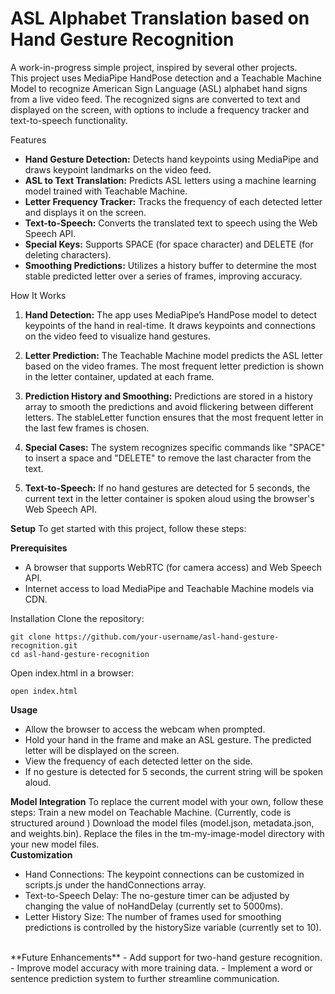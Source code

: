 # ASL Alphabet Translation based on Hand Gesture Recognition
A work-in-progress simple project, inspired by several other projects.<br>
This project uses MediaPipe HandPose detection and a Teachable Machine Model to recognize American Sign Language (ASL) alphabet hand signs from a live video feed. The recognized signs are converted to text and displayed on the screen, with options to include a frequency tracker and text-to-speech functionality.

Features
- **Hand Gesture Detection:** Detects hand keypoints using MediaPipe and draws keypoint landmarks on the video feed.
- **ASL to Text Translation:** Predicts ASL letters using a machine learning model trained with Teachable Machine.
- **Letter Frequency Tracker:** Tracks the frequency of each detected letter and displays it on the screen.
- **Text-to-Speech:** Converts the translated text to speech using the Web Speech API.
- **Special Keys:** Supports SPACE (for space character) and DELETE (for deleting characters).
- **Smoothing Predictions:** Utilizes a history buffer to determine the most stable predicted letter over a series of frames, improving accuracy.

How It Works
1. **Hand Detection:**
The app uses MediaPipe’s HandPose model to detect keypoints of the hand in real-time. It draws keypoints and connections on the video feed to visualize hand gestures.

2. **Letter Prediction:**
The Teachable Machine model predicts the ASL letter based on the video frames. The most frequent letter prediction is shown in the letter container, updated at each frame.

3. **Prediction History and Smoothing:**
Predictions are stored in a history array to smooth the predictions and avoid flickering between different letters. The stableLetter function ensures that the most frequent letter in the last few frames is chosen.

4. **Special Cases:**
The system recognizes specific commands like "SPACE" to insert a space and "DELETE" to remove the last character from the text.

5. **Text-to-Speech:**
If no hand gestures are detected for 5 seconds, the current text in the letter container is spoken aloud using the browser's Web Speech API.

**Setup**
To get started with this project, follow these steps:

**Prerequisites**
- A browser that supports WebRTC (for camera access) and Web Speech API.
- Internet access to load MediaPipe and Teachable Machine models via CDN.

Installation
Clone the repository:
```git bash
git clone https://github.com/your-username/asl-hand-gesture-recognition.git
cd asl-hand-gesture-recognition
```
Open index.html in a browser:
```git bash
open index.html
```

**Usage**
- Allow the browser to access the webcam when prompted.
- Hold your hand in the frame and make an ASL gesture. The predicted letter will be displayed on the screen.
- View the frequency of each detected letter on the side.
- If no gesture is detected for 5 seconds, the current string will be spoken aloud.

**Model Integration**
To replace the current model with your own, follow these steps:
Train a new model on Teachable Machine. (Currently, code is structured around )
Download the model files (model.json, metadata.json, and weights.bin).
Replace the files in the tm-my-image-model directory with your new model files.
<br>
**Customization**
- Hand Connections: The keypoint connections can be customized in scripts.js under the handConnections array.
- Text-to-Speech Delay: The no-gesture timer can be adjusted by changing the value of noHandDelay (currently set to 5000ms).
- Letter History Size: The number of frames used for smoothing predictions is controlled by the historySize variable (currently set to 10).
<br>
**Future Enhancements**
- Add support for two-hand gesture recognition.
- Improve model accuracy with more training data.
- Implement a word or sentence prediction system to further streamline communication.

